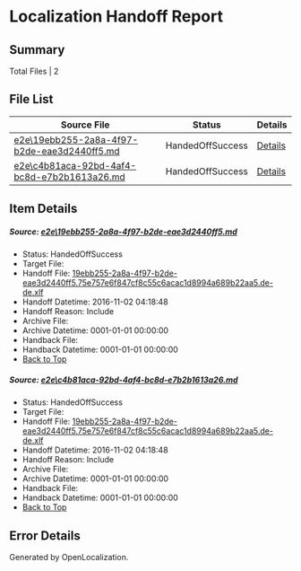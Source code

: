 # <a name='report-top'></a> Localization Handoff Report

## Summary
 Total Files | 2

## File List
 Source File | Status | Details 
 ----------- | ------ | ------- 
 [e2e\19ebb255-2a8a-4f97-b2de-eae3d2440ff5.md](https://github.com/OpenLocalizationTestOrg/ol-test0/blob/aa0d2e6c464d6d665f026772e446202097ae549d/e2e/19ebb255-2a8a-4f97-b2de-eae3d2440ff5.md) | HandedOffSuccess | [Details](#bb551560b276b3ae7343c01f836ca2ad7a79bd7d1)
 [e2e\c4b81aca-92bd-4af4-bc8d-e7b2b1613a26.md](https://github.com/OpenLocalizationTestOrg/ol-test0/blob/aa0d2e6c464d6d665f026772e446202097ae549d/e2e/c4b81aca-92bd-4af4-bc8d-e7b2b1613a26.md) | HandedOffSuccess | [Details](#bb551560b276b3ae7343c01f836ca2ad7a79bd7d6)

## Item Details
##### <a name='bb551560b276b3ae7343c01f836ca2ad7a79bd7d1'></a> Source: [e2e\19ebb255-2a8a-4f97-b2de-eae3d2440ff5.md](https://github.com/OpenLocalizationTestOrg/ol-test0/blob/aa0d2e6c464d6d665f026772e446202097ae549d/e2e/19ebb255-2a8a-4f97-b2de-eae3d2440ff5.md)
* Status: HandedOffSuccess
* Target File: 
* Handoff File: [19ebb255-2a8a-4f97-b2de-eae3d2440ff5.75e757e6f847cf8c55c6acac1d8994a689b22aa5.de-de.xlf](https://github.com/OpenLocalizationTestOrg/ol-test0-handoff/blob/ec07a61bb158006a83d4928869301e781b19f9d1/ol-handoff/OpenLocalizationTestOrg/ol-test0-dede/yufeih/ht/19ebb255-2a8a-4f97-b2de-eae3d2440ff5.75e757e6f847cf8c55c6acac1d8994a689b22aa5.de-de.xlf)
* Handoff Datetime: 2016-11-02 04:18:48
* Handoff Reason: Include
* Archive File: 
* Archive Datetime: 0001-01-01 00:00:00
* Handback File: 
* Handback Datetime: 0001-01-01 00:00:00
* [Back to Top](#report-top)

##### <a name='bb551560b276b3ae7343c01f836ca2ad7a79bd7d6'></a> Source: [e2e\c4b81aca-92bd-4af4-bc8d-e7b2b1613a26.md](https://github.com/OpenLocalizationTestOrg/ol-test0/blob/aa0d2e6c464d6d665f026772e446202097ae549d/e2e/c4b81aca-92bd-4af4-bc8d-e7b2b1613a26.md)
* Status: HandedOffSuccess
* Target File: 
* Handoff File: [19ebb255-2a8a-4f97-b2de-eae3d2440ff5.75e757e6f847cf8c55c6acac1d8994a689b22aa5.de-de.xlf](https://github.com/OpenLocalizationTestOrg/ol-test0-handoff/blob/ec07a61bb158006a83d4928869301e781b19f9d1/ol-handoff/OpenLocalizationTestOrg/ol-test0-dede/yufeih/ht/19ebb255-2a8a-4f97-b2de-eae3d2440ff5.75e757e6f847cf8c55c6acac1d8994a689b22aa5.de-de.xlf)
* Handoff Datetime: 2016-11-02 04:18:48
* Handoff Reason: Include
* Archive File: 
* Archive Datetime: 0001-01-01 00:00:00
* Handback File: 
* Handback Datetime: 0001-01-01 00:00:00
* [Back to Top](#report-top)


## Error Details

Generated by OpenLocalization.
